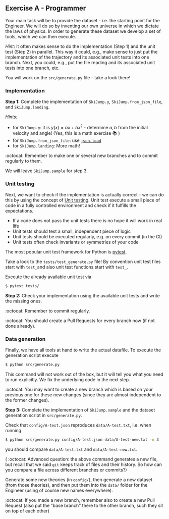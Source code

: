## Exercise A - Programmer

Your main task will be to provide the dataset - i.e. the starting point for the Engineer.
We will do so by inventing our own universe in which we dictate the laws of physics.
In order to generate these dataset we develop a set of tools,
which we can then execute.

_Hint_: It often makes sense to do the implementation (Step 1) and the unit test (Step 2) in parallel.
This way it could, e.g., make sense to just put the implementation of the trajectory
and its associated unit tests into one branch. Next, you could, e.g., put the file reading
and its associated unit tests into one branch, etc.

You will work on the `src/generate.py` file - take a look there!

### Implementation

**Step 1:** Complete the implementation of `SkiJump.y`, `SkiJump.from_json_file`,
and `SkiJump.landing`.

_Hints:_

- for `SkiJump.y`: it is $y(x) = a x + b x^2$ - determine $a,b$ from the
  initial velocity and angle! (Yes, this is a math exercise :books: )
- for `SkiJump.from_json_file`: use [`json.load`](https://docs.python.org/3/library/json.html#json.load)
- for `SkiJump.landing`: More math!

:octocat: Remember to make one or several new branches and to commit regularly to them.

We will leave `SkiJump.sample` for step 3.

### Unit testing

Next, we want to check if the implementation is actually correct - we can do this
by using the concept of [Unit testing](https://en.wikipedia.org/wiki/Unit_testing).
Unit test execute a small piece of code in a fully controlled environment and check if it
fulfills the expectations.

- If a code does not pass the unit tests there is no hope it will work in real life
- Unit tests should test a small, independent piece of logic
- Unit tests should be executed regularly, e.g. on every commit (in the CI)
- Unit tests often check invariants or symmetries of your code

The most popular unit test framework for Python is [pytest](https://docs.pytest.org/en/stable/).

Take a look to the `tests/test_generate.py` file!
By convention unit test files start with `test_`and also unit test functions start with `test_`.

Execute the already available unit test via

```sh
$ pytest tests/
```

**Step 2:** Check your implementation using the available unit tests and write the missing ones.

:octocat: Remember to commit regularly.

:octocat: You should create a Pull Requests for every branch now (if not done already).

### Data generation

Finally, we have all tools at hand to write the actual datafile.
To execute the generation script execute

```sh
$ python src/generate.py
```

This command will not work out of the box, but it will tell you what you need to run explicitly.
We fix the underlying code in the next step.

:octocat: You may want to create a new branch which is based on your previous one for these new changes
(since they are almost independent to the former changes).

**Step 3:** Complete the implementation of `SkiJump.sample` and the dataset generation script in `src/generate.py`.

Check that `config/A-test.json` reproduces `data/A-test.txt`, i.e. when running

```sh
$ python src/generate.py config/A-test.json data/A-test-new.txt -n 3
```

you should compare `data/A-test.txt` and `data/A-test-new.txt`.

( :octocat: Advanced question: the above command generates a new file, but recall that we said `git` keeps track of files
and their history. So how can you compare a file across different branches or commits?)

Generate some new theories (in `config/`), then generate a new dataset (from those theories), and then put them into
the `data/` folder for the Engineer (using of course new names everywhere).

:octocat: If you made a new branch, remember also to create a new Pull Request (also put the "base branch"
there to the other branch, such they sit on top of each other)
